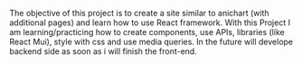 The objective of this project is to create a site similar to anichart (with additional pages) and learn how to use React framework.
With this Project I am learning/practicing how to create components, use APIs, libraries (like React Mui), style with css and use media queries.
In the future will develope backend side as soon as i will finish the front-end.
